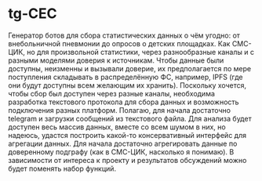 # tg-CEC
Генератор ботов для сбора статистических данных о чём угодно: от внебольничной пневмонии до опросов о детских площадках. Как СМС-ЦИК, но для произвольной статистики, через разнообразные каналы и с разными моделями доверия к источникам. Чтобы данные были доступны, неизменны и вызывали доверие, их предполагается по мере поступления складывать в распределённую ФС, например, IPFS (где они будут доступны всем желающим их хранить).  Поскольку хочется, чтобы сбор был доступен через разные каналы, необходима разработка текстового протокола для сбора данных и возможность подключения разных платформ. Полагаю, для начала достаточно telegram и загрузки сообщений из текстового файла. Для анализа будет доступен весь массив данных, вместе со всем шумом в них, но надеюсь, удастся построить какой-то консервативный интерфейс для агрегации данных. Для начала достаточно агрегировать данные по доверенному подграфу (как в СМС-ЦИК, насколько я понимаю). В зависимости от интереса к проекту и результатов обсуждений можно будет поменять набор функций.
